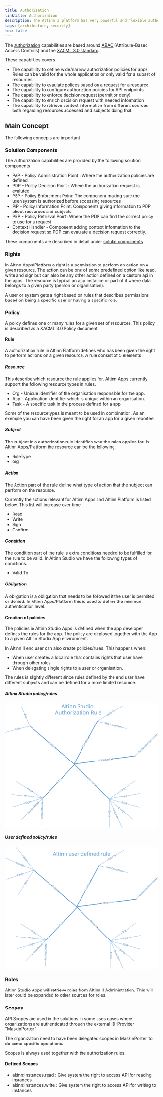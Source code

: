 ```yaml
---
title: Authorization
linktitle: Authorization
description: The Altinn 3 platform has very powerful and flexible authorization capabilities. 
tags: [architecture, security]
toc: false
---
```

The [authorization](https://en.wikipedia.org/wiki/Authorization) capabilities are based around [ABAC](https://en.wikipedia.org/wiki/Attribute-based_access_control) (Attribute-Based Access Controls) 
and the [XACML 3.0 standard](https://docs.oasis-open.org/xacml/3.0/xacml-3.0-core-spec-os-en.html).

These capabilties covers

* The capability to define wide/narrow authorization policies for apps. Rules can be valid for the whole application or only valid for a subset of resources.
* The capability to evaulate polices based on a request for a resource
* The capability to configure authoriztion policies for API endpoints
* The capability to enforce decision request (permit or deny)
* The capability to enrich decision request with needed information
* The capability to retrieve context information from different sources both regarding resources accessed and subjects doing that.

## Main Concept

The following concepts are important

### Solution Components

The authorization capabilities are provided by the following solution components

* PAP - Policy Administration Point : Where the authorization policies are defined
* PDP - Policy Decision Point :  Where the authorization request is evaluted
* PEP - Policy Enforcment Point: The component making sure the user/system is authorized before accessing resources
* PIP - Policy Information Point: Components giving information to PDP about resources and subjects
* PRP - Policy Retrieval Point:  Where the PDP can find the correct policy to use for a request
* Context Handler - Component adding context information to the decision request so PDP can evaulate a decision request correctly.

These components are described in detail under [solutin components](/teknologi/altinnstudio/architecture/components/application/solution/altinn-platform/authorization/)

### Rights

In Altinn Apps/Platform a right is a permission to perform an action on a given resource.
The action can be one of some predefined option like read, write and sign but can also be any other action defined on a
custom api in the apps.
The resource is typical an app instance or part of it where data belongs to a given party (person or organisation).

A user or system gets a right based on rules that describes permissions based on being a specific user or having a specific role.

### Policy

A policy defines one or many rules for a given set of resources. This policy is described as a XACML 3.0 Policy document.

#### Rule

A authorization rule in Altinn Platform defines who has been given the right to perform actions on a given resource.
A rule consist of 5 elements

##### Resource

This describe which resource the rule applies for. Altinn Apps currently support the following resource types in rules.

* Org - Unique identifier of the organisation responsible for the app.
* App - Application identifier which is unique within an organisation.
* Task - A specific task in the process defined for a app

Some of the resourcetypes is meant to be used in combination. As an exemple you can have been given the right for an app for a given reportee

##### Subject

The subject in a authorization rule identifies who the rules applies for. In Altinn Apps/Platform the resource can be the following.

* RoleType
* org

##### Action

The Action part of the rule define what type of action that the subject can perform on the resource.

Currently the actions relevant for Altinn Apps and Altinn Platform is listed below. This list will increase over time.

* Read
* Write
* Sign
* Confirm

##### Condition

The condition part of the rule is extra conditions needed to be fulfilled for the rule to be valid. In Altinn Studio
we have the following types of conditions.

* Valid To

##### Obligation

A obligation is a obligation that needs to be followed it the user is permited or denied.
In Altinn Apps/Platform this is used to define the minimun authentication level.

#### Creation of policies

The policies in Altinn Studio Apps is defined when the app developer defines the rules for the app. 
The policy are deployed together with the App to a given Altinn Studio App environment.

In Altinn II end user can also create policies/rules. This happens when:

* When user creates a local role that contains rights that user have through other roles
* When delegating single rights to a user or organisation.

The rules is slightly different since rules defined by the end user have different subjects and can be defined for a 
more limited resource.

##### Altinn Studio policy/rules

![Altinn Studio rule](authorization_rule_defined_in_altinnstudio.svg "Rule defined in Altinn Studio")

##### User defined policy/rules

![User rule](authorization_rule_defined_by_user.svg "Rule defined by user")

### Roles

Altinn Studio Apps will retrieve roles from Altinn II Administration. This will later could be expanded to other sources for roles. 

### Scopes

API Scopes are used in the solutions in some uses cases where organizations are authenticated through the external ID-Provider "MaskinPorten"

The organization need to have been delegated scopes in MaskinPorten to do some specific operations.

Scopes is always used together with the authorization rules.

#### Defined Scopes

* altinn:instances.read : Give system the right to access API for reading instances
* altinn:instances.write : Give system the right to access API for writing to instances